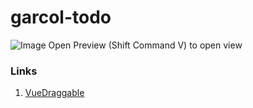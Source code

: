 # garcol-todo

![Image](https://img.shields.io/badge/simple-state-brightgreen)
Open Preview (Shift Command V) to open view 
### Links
1.  [VueDraggable](https://sortablejs.github.io/Vue.Draggable/#/transition-example-2)